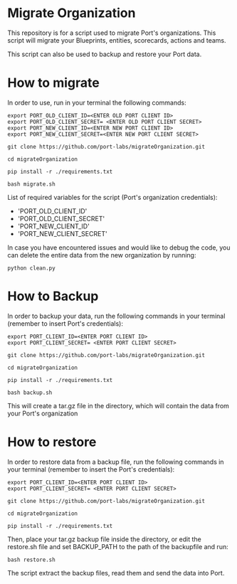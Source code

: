 # Migrate Organization
This repository is for a script used to migrate Port's organizations.
This script will migrate your Blueprints, entities, scorecards, actions and teams.

This script can also be used to backup and restore your Port data.

# How to migrate
In order to use, run in your terminal the following commands:

```
export PORT_OLD_CLIENT_ID=<ENTER OLD PORT CLIENT ID>
export PORT_OLD_CLIENT_SECRET= <ENTER OLD PORT CLIENT SECRET>
export PORT_NEW_CLIENT_ID=<ENTER NEW PORT CLIENT ID>
export PORT_NEW_CLIENT_SECRET=<ENTER NEW PORT CLIENT SECRET>

git clone https://github.com/port-labs/migrateOrganization.git

cd migrateOrganization

pip install -r ./requirements.txt

bash migrate.sh

```

List of required variables for the script (Port's organization credentials):
 - 'PORT_OLD_CLIENT_ID'
 - 'PORT_OLD_CLIENT_SECRET'
 - 'PORT_NEW_CLIENT_ID'
 - 'PORT_NEW_CLIENT_SECRET'

 In case you have encountered issues and would like to debug the code, you can delete the entire data from the new organization by running:

 ```
 python clean.py
 ```

 # How to Backup
 In order to backup your data, run the following commands in your terminal (remember to insert Port's credentials):

 ```
export PORT_CLIENT_ID=<ENTER PORT CLIENT ID>
export PORT_CLIENT_SECRET= <ENTER PORT CLIENT SECRET>

git clone https://github.com/port-labs/migrateOrganization.git

cd migrateOrganization

pip install -r ./requirements.txt

bash backup.sh
 ```

 This will create a tar.gz file in the directory, which will contain the data from your Port's organization

 # How to restore
 In order to restore data from a backup file, run the following commands in your terminal  (remember to insert the Port's credentials):

 ```
export PORT_CLIENT_ID=<ENTER PORT CLIENT ID>
export PORT_CLIENT_SECRET= <ENTER PORT CLIENT SECRET>

git clone https://github.com/port-labs/migrateOrganization.git

cd migrateOrganization

pip install -r ./requirements.txt
 ```

 Then, place your tar.gz backup file inside the directory, or edit the restore.sh file and set BACKUP_PATH to the path of the backupfile and run:
 ```
bash restore.sh
```

 The script extract the backup files, read them and send the data into Port.